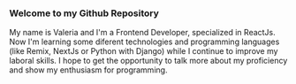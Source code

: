 ### Welcome to my Github Repository

My name is Valeria and I'm a Frontend Developer, specialized in ReactJs. Now I'm learning some diferent technologies and programming languages (like Remix, NextJs or Python with Django) while I continue to improve my laboral skills. I hope to get the opportunity to talk more about my proficiency and show my enthusiasm for programming.

